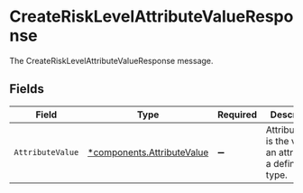 # CreateRiskLevelAttributeValueResponse

The CreateRiskLevelAttributeValueResponse message.


## Fields

| Field                                                                   | Type                                                                    | Required                                                                | Description                                                             |
| ----------------------------------------------------------------------- | ----------------------------------------------------------------------- | ----------------------------------------------------------------------- | ----------------------------------------------------------------------- |
| `AttributeValue`                                                        | [*components.AttributeValue](../../models/components/attributevalue.md) | :heavy_minus_sign:                                                      | AttributeValue is the value of an attribute of a defined type.          |